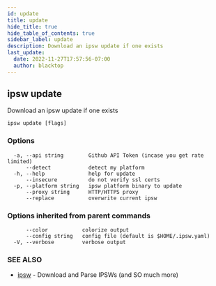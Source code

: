 ```yaml
---
id: update
title: update
hide_title: true
hide_table_of_contents: true
sidebar_label: update
description: Download an ipsw update if one exists
last_update:
  date: 2022-11-27T17:57:56-07:00
  author: blacktop
---
```

## ipsw update

Download an ipsw update if one exists

```
ipsw update [flags]
```

### Options

```
  -a, --api string        Github API Token (incase you get rate limited)
      --detect            detect my platform
  -h, --help              help for update
      --insecure          do not verify ssl certs
  -p, --platform string   ipsw platform binary to update
      --proxy string      HTTP/HTTPS proxy
      --replace           overwrite current ipsw
```

### Options inherited from parent commands

```
      --color           colorize output
      --config string   config file (default is $HOME/.ipsw.yaml)
  -V, --verbose         verbose output
```

### SEE ALSO

* [ipsw](/docs/cli/ipsw)	 - Download and Parse IPSWs (and SO much more)

